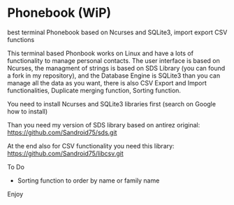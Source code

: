 # Phonebook (WiP)
best terminal Phonebook based on Ncurses and SQLite3, import export CSV functions

This terminal based Phonbook works on Linux and have a lots of functionality to manage personal contacts. The user interface is based on Ncurses, the managment of strings is based on SDS Library (you can found a fork in my repository), and the Database Engine is SQLite3 than you can manage all the data as you want, there is also CSV Export and Import functionalities, Duplicate merging function, Sorting function.

You need to install Ncurses and SQLite3 libraries first (search on Google how to install)

Than you need my version of SDS library based on antirez original: https://github.com/Sandroid75/sds.git

At the end also for CSV functionality you need this library: https://github.com/Sandroid75/libcsv.git

To Do
- Sorting function to order by name or family name

Enjoy
